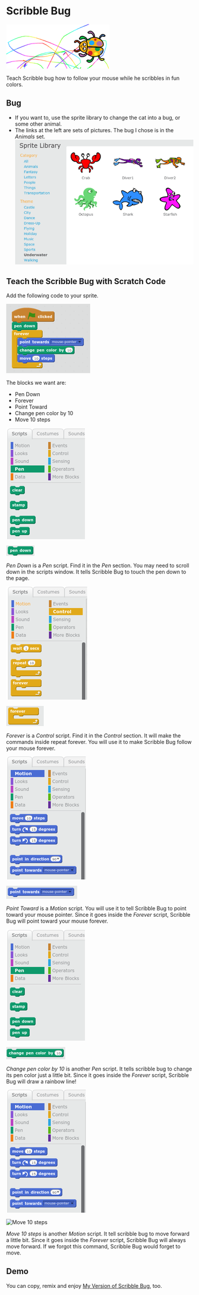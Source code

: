 # Scribble Bug

![Scribble Bug Intro Picture](ScribbleBug.png)

Teach Scribble bug how to follow your mouse while he scribbles in fun colors.

## Bug

- If you want to, use the sprite library to change the cat into a bug, or some other animal.
- The links at the left are sets of pictures. The bug I chose is in the *Animals* set.
![Sprite Library](SpriteLibrary.png)


## Teach the Scribble Bug with Scratch Code

Add the following code to your sprite.

![Scribble Bug Code](ScribbleBugCode.png)

The blocks we want are:
- Pen Down
- Forever
- Point Toward
- Change pen color by 10
- Move 10 steps


![Scripts Pen](ScriptsPen.png)

![Pen Down](pendown.png)

*Pen Down* is a *Pen* script. Find it in the *Pen* section. You may need to scroll down in the scripts window. It tells Scribble Bug to touch the pen down to the page.

![Scripts Control](ScriptsControl.png)

![Forever](forever.png)

*Forever* is a *Control* script. Find it in the *Control* section. It will make the commands inside repeat forever. You will use it to make Scribble Bug follow 
your mouse forever.

![Scripts Motion](ScriptsMotion.png)

![Point Toward](pointtowardsmousepointer.png)

*Point Toward* is a *Motion* script. You will use it to tell Scribble Bug to point toward your mouse pointer. Since it goes inside the *Forever* script, Scribble Bug will point toward your mouse forever.

![Scripts Pen](ScriptsPen.png)

![Pen color by 10](changepencolorby10.png)

*Change pen color by 10* is another *Pen* script. It tells scribble bug to change its pen color just a little bit. Since it goes inside the *Forever* script, Scribble Bug will draw a rainbow line!

![Scripts Motion](ScriptsMotion.png)

![Move 10 steps](movetensteps.png)

*Move 10 steps* is another *Motion* script. It tell scribble bug to move forward a little bit. Since it goes inside the *Forever* script, Scribble Bug will always move forward. If we forgot this command, Scribble Bug would forget to move.

## Demo

You can copy, remix and enjoy [My Version of Scribble Bug](https://scratch.mit.edu/projects/170692819/), too.
